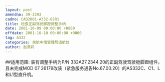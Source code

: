 ```yaml
---
layout: post
amendno: 39-3393
cadno: CAD2001-A332-02R1
title: 检查正副驾驶脚蹬调整手柄
date: 2001-10-09 00:00:00 +0800
effdate: 2001-10-10 00:00:00 +0800
tag: A332
categories: 民航中南管理局适航处
author: 赵燕莉
---
```


##适用范围:
装有调整手柄为P/N 332A27.2344.20的正副驾驶驾驶舱脚蹬组件，且未完成MOD 07 26179改装（紧急服务通告No.67.00.20）的AS332C、C1、L和L1型直升机。

